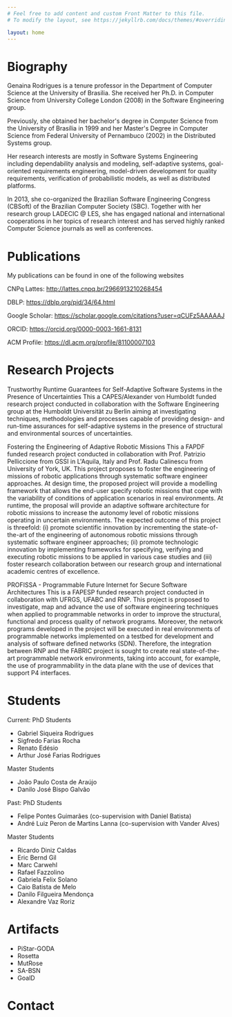 ```yaml
---
# Feel free to add content and custom Front Matter to this file.
# To modify the layout, see https://jekyllrb.com/docs/themes/#overriding-theme-defaults

layout: home
---
```

# Biography
Genaina Rodrigues is a tenure professor in the Department of Computer Science at the University of Brasilia. She received her Ph.D. in Computer Science from University College London (2008) in the Software Engineering group. 

Previously, she obtained her bachelor's degree in Computer Science from the University of Brasília in 1999 and her Master's Degree in Computer Science from Federal University of Pernambuco (2002) in the Distributed Systems group.

Her research interests are mostly in Software Systems Engineering including dependability analysis and modeling, self-adaptive systems, goal-oriented requirements engineering, model-driven development for quality requirements, verification of probabilistic models, as well as distributed platforms. 

In 2013, she co-organized the Brazilian Software Engineering Congress (CBSoft) of the Brazilian Computer Society (SBC). Together with her research group LADECIC @ LES, she has engaged national and international cooperations in her topics of research interest and has served highly ranked Computer Science journals as well as conferences.


# Publications 
My publications can be found in one of the following websites

CNPq Lattes: http://lattes.cnpq.br/2966913210268454

DBLP: https://dblp.org/pid/34/64.html

Google Scholar: https://scholar.google.com/citations?user=qCUFz5AAAAAJ

ORCID: https://orcid.org/0000-0003-1661-8131

ACM Profile: https://dl.acm.org/profile/81100007103

# Research Projects

Trustworthy Runtime Guarantees for Self-Adaptive Software Systems in the Presence of Uncertainties
This a CAPES/Alexander von Humboldt funded research project conducted in collaboration with the Software Engineering group at the Humboldt Universität zu Berlin aiming at investigating techniques, methodologies and processes capable of providing design- and run-time assurances for self-adaptive systems in the presence of structural and environmental sources of uncertainties.

Fostering the Engineering of Adaptive Robotic Missions
This a FAPDF funded research project conducted in collaboration with Prof. Patrizio Pelliccione from GSSI in L'Aquila, Italy and Prof. Radu Calinescu from University of York, UK. This project proposes to foster the engineering of missions of robotic applications through systematic software engineer approaches. At design time, the proposed project will provide a modelling framework that allows the end-user specify robotic missions that cope with the variability of conditions of application scenarios in real environments. At runtime, the proposal will provide an adaptive software architecture for robotic missions to increase the autonomy level of robotic missions operating in uncertain environments. The expected outcome of this project is threefold: (i) promote scientific innovation by incrementing the state-of-the-art of the engineering of autonomous robotic missions through systematic software engineer approaches; (ii) promote technologic innovation by implementing frameworks for specifying, verifying and executing robotic missions to be applied in various case studies and (iii) foster research collaboration between our research group and international academic centres of excellence.

PROFISSA - Programmable Future Internet for Secure Software Architectures
This is a FAPESP funded research project conducted in collaboration with UFRGS, UFABC and RNP. This project is proposed to investigate, map and advance the use of software engineering techniques when applied to programmable networks in order to improve the structural, functional and process quality of network programs. Moreover, the network programs developed in the project will be executed in real environments of programmable networks implemented on a testbed for development and analysis of software defined networks (SDN). Therefore, the integration between RNP and the FABRIC project is sought to create real state-of-the-art programmable network environments, taking into account, for example, the use of programmability in the data plane with the use of devices that support P4 interfaces.

# Students

Current: 
PhD Students
- Gabriel Siqueira Rodrigues
- Sigfredo Farias Rocha
- Renato Edésio
- Arthur José Farias Rodrigues


Master Students
- João Paulo Costa de Araújo
- Danilo José Bispo Galvão

Past:
PhD Students
- Felipe Pontes Guimarães (co-supervision with Daniel Batista)
- André Luiz Peron de Martins Lanna (co-supervision with Vander Alves)


Master Students
- Ricardo Diniz Caldas
- Eric Bernd Gil
- Marc Carwehl
- Rafael Fazzolino
- Gabriela Felix Solano
- Caio Batista de Melo
- Danilo Filgueira Mendonça
- Alexandre Vaz Roriz


# Artifacts

- PiStar-GODA
- Rosetta
- MutRose
- SA-BSN
- GoalD


# Contact
